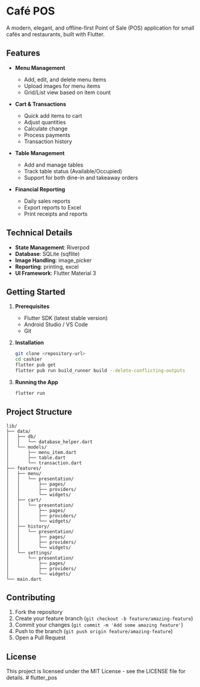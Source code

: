 # Café POS

A modern, elegant, and offline-first Point of Sale (POS) application for small cafés and restaurants, built with Flutter.

## Features

- **Menu Management**
  - Add, edit, and delete menu items
  - Upload images for menu items
  - Grid/List view based on item count

- **Cart & Transactions**
  - Quick add items to cart
  - Adjust quantities
  - Calculate change
  - Process payments
  - Transaction history

- **Table Management**
  - Add and manage tables
  - Track table status (Available/Occupied)
  - Support for both dine-in and takeaway orders

- **Financial Reporting**
  - Daily sales reports
  - Export reports to Excel
  - Print receipts and reports

## Technical Details

- **State Management**: Riverpod
- **Database**: SQLite (sqflite)
- **Image Handling**: image_picker
- **Reporting**: printing, excel
- **UI Framework**: Flutter Material 3

## Getting Started

1. **Prerequisites**
   - Flutter SDK (latest stable version)
   - Android Studio / VS Code
   - Git

2. **Installation**
   ```bash
   git clone <repository-url>
   cd cashier
   flutter pub get
   flutter pub run build_runner build --delete-conflicting-outputs
   ```

3. **Running the App**
   ```bash
   flutter run
   ```

## Project Structure

```
lib/
├── data/
│   ├── db/
│   │   └── database_helper.dart
│   └── models/
│       ├── menu_item.dart
│       ├── table.dart
│       └── transaction.dart
├── features/
│   ├── menu/
│   │   └── presentation/
│   │       ├── pages/
│   │       ├── providers/
│   │       └── widgets/
│   ├── cart/
│   │   └── presentation/
│   │       ├── pages/
│   │       ├── providers/
│   │       └── widgets/
│   ├── history/
│   │   └── presentation/
│   │       ├── pages/
│   │       ├── providers/
│   │       └── widgets/
│   └── settings/
│       └── presentation/
│           ├── pages/
│           ├── providers/
│           └── widgets/
└── main.dart
```

## Contributing

1. Fork the repository
2. Create your feature branch (`git checkout -b feature/amazing-feature`)
3. Commit your changes (`git commit -m 'Add some amazing feature'`)
4. Push to the branch (`git push origin feature/amazing-feature`)
5. Open a Pull Request

## License

This project is licensed under the MIT License - see the LICENSE file for details.
#   f l u t t e r _ p o s  
 